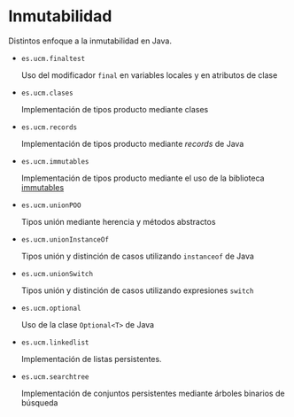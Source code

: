 # Inmutabilidad

Distintos enfoque a la inmutabilidad en Java.

- `es.ucm.finaltest`

   Uso del modificador `final` en variables locales y en atributos de clase

- `es.ucm.clases`

  Implementación de tipos producto mediante clases

- `es.ucm.records`

  Implementación de tipos producto mediante *records* de Java

- `es.ucm.immutables`

  Implementación de tipos producto mediante el uso de la biblioteca [immutables](https://immutables.github.io/)

- `es.ucm.unionPOO`

  Tipos unión mediante herencia y métodos abstractos

- `es.ucm.unionInstanceOf`

  Tipos unión y distinción de casos utilizando `instanceof` de Java

- `es.ucm.unionSwitch`

  Tipos unión y distinción de casos utilizando expresiones `switch`

- `es.ucm.optional`

  Uso de la clase `Optional<T>` de Java

- `es.ucm.linkedlist`

  Implementación de listas persistentes.

- `es.ucm.searchtree`

  Implementación de conjuntos persistentes mediante árboles binarios de búsqueda